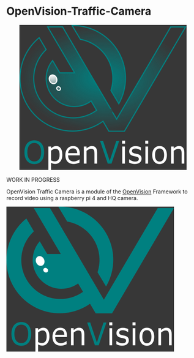 # OpenVision-Traffic-Camera
<p align="center">
  <img src="https://github.com/joshkuminski/OpenVision/blob/main/Open-Vision/static/assets/OpenVisionA.png" alt="OpenVision">
</p>

WORK IN PROGRESS

OpenVision Traffic Camera is a module of the [OpenVision](https://github.com/joshkuminski/OpenVision) Framework to record video using a raspberry pi 4 and HQ camera.

![OpenVision](https://github.com/joshkuminski/OpenVision-Traffic-Camera/blob/main/OpenVisionB.png?raw=true)


